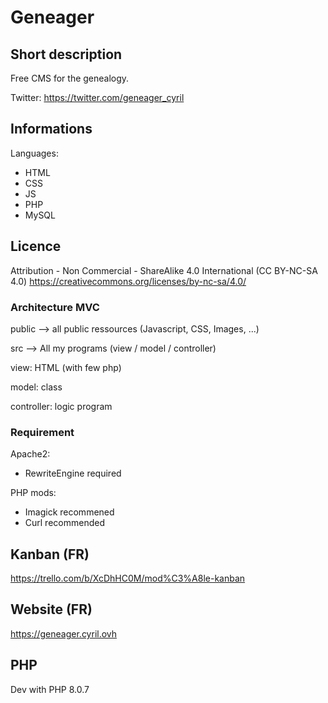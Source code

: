 # Geneager
## Short description
Free CMS for the genealogy.

Twitter: https://twitter.com/geneager_cyril

## Informations
Languages:

- HTML
- CSS
- JS
- PHP
- MySQL

## Licence
Attribution - Non Commercial - ShareAlike 4.0 International (CC BY-NC-SA 4.0)
https://creativecommons.org/licenses/by-nc-sa/4.0/

### Architecture MVC
public --> all public ressources (Javascript, CSS, Images, ...)

src --> All my programs (view / model / controller)

view: HTML (with few php)

model: class

controller: logic program

### Requirement
Apache2:
- RewriteEngine required

PHP mods: 
- Imagick recommened
- Curl recommended

## Kanban (FR)
https://trello.com/b/XcDhHC0M/mod%C3%A8le-kanban

## Website (FR)
https://geneager.cyril.ovh

## PHP
Dev with PHP 8.0.7